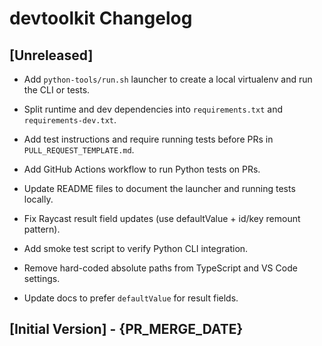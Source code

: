 # devtoolkit Changelog

## [Unreleased]

- Add `python-tools/run.sh` launcher to create a local virtualenv and run the CLI or tests.
- Split runtime and dev dependencies into `requirements.txt` and `requirements-dev.txt`.
- Add test instructions and require running tests before PRs in `PULL_REQUEST_TEMPLATE.md`.
- Add GitHub Actions workflow to run Python tests on PRs.
- Update README files to document the launcher and running tests locally.

- Fix Raycast result field updates (use defaultValue + id/key remount pattern).
- Add smoke test script to verify Python CLI integration.
- Remove hard-coded absolute paths from TypeScript and VS Code settings.
- Update docs to prefer `defaultValue` for result fields.

## [Initial Version] - {PR_MERGE_DATE}